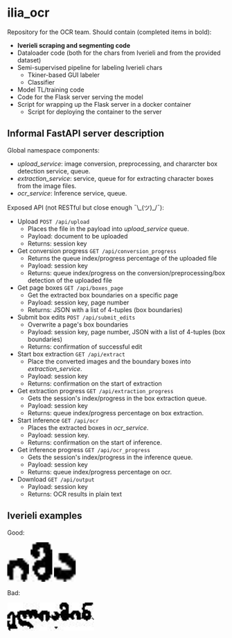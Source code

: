 
# ilia_ocr
Repository for the OCR team. Should contain (completed items in bold):
 * **Iverieli scraping and segmenting code**
 * Dataloader code (both for the chars from Iverieli and from the provided dataset)
 * Semi-supervised pipeline for labeling Iverieli chars
	 * Tkiner-based GUI labeler
	 * Classifier
 * Model TL/training code
 * Code for the Flask server serving the model
 * Script for wrapping up the Flask server in a docker container 
	 * Script for deploying the container to the server

## Informal FastAPI server description
Global namespace components:
* *upload\_service*: image conversion, preprocessing, and chararcter box detection service, queue.
* *extraction\_service*: service, queue for for extracting character boxes from the image files.
* *ocr\_service*: Inference service, queue.

Exposed API (not RESTful but close enough  ¯\\\_(ツ)\_/¯):
* Upload `POST /api/upload`
	* Places the file in the payload into *upload\_service* queue.
	* Payload: document to be uploaded
	* Returns: session key		
* Get conversion progress `GET /api/conversion_progress`
	* Returns the queue index/progress percentage of the uploaded file
	* Payload: session key
	* Returns: queue index/progress on the conversion/preprocessing/box detection of the uploaded file
* Get page boxes `GET /api/boxes_page`
	* Get the extracted box boundaries on a specific page
	* Payload: session key, page number
	* Returns: JSON with a list of 4-tuples (box boundaries)
* Submit box edits `POST /api/submit_edits`
	* Overwrite a page's box boundaries
	* Payload: session key, page number, JSON with a list of 4-tuples (box boundaries)
	* Returns: confirmation of successful edit
* Start box extraction `GET /api/extract`
	* Place the converted images and the boundary boxes into *extraction\_service*.
	* Payload: session key
	* Returns: confirmation on the start of extraction
* Get extraction progress `GET /api/extraction_progress`
	* Gets the session's index/progress in the box extraction queue.
	* Payload: session key
	* Returns: queue index/progress percentage on box extraction.
* Start inference `GET /api/ocr`
	* Places the extracted boxes in *ocr\_service*.
	* Payload: session key.
	* Returns: confirmation on the start of inference.
* Get inference progress `GET /api/ocr_progress`
	* Gets the session's index/progress in the inference queue.
	* Payload: session key
	* Returns: queue index/progress percentage on ocr.
* Download `GET /api/output`
	* Payload: session key
	* Returns: OCR results in plain text

## Iverieli examples
Good: 

<img src="resources/good1.png" width="50">
<img src="resources/good2.png" width="50">
<img src="resources/good3.png" width="50">

Bad:

<img src="resources/bad.png" width="200">
